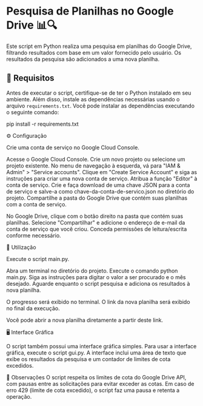 # Pesquisa de Planilhas no Google Drive 📊🔍

Este script em Python realiza uma pesquisa em planilhas do Google Drive, filtrando resultados com base em um valor fornecido pelo usuário. Os resultados da pesquisa são adicionados a uma nova planilha.

## 🚀 Requisitos

Antes de executar o script, certifique-se de ter o Python instalado em seu ambiente. Além disso, instale as dependências necessárias usando o arquivo `requirements.txt`. Você pode instalar as dependências executando o seguinte comando:

pip install -r requirements.txt

⚙️ Configuração

Crie uma conta de serviço no Google Cloud Console.

Acesse o Google Cloud Console.
Crie um novo projeto ou selecione um projeto existente.
No menu de navegação à esquerda, vá para "IAM & Admin" > "Service accounts".
Clique em "Create Service Account" e siga as instruções para criar uma nova conta de serviço.
Atribua a função "Editor" à conta de serviço.
Crie e faça download de uma chave JSON para a conta de serviço e salve-a como chave-da-conta-de-servico.json no diretório do projeto.
Compartilhe a pasta do Google Drive que contém suas planilhas com a conta de serviço.

No Google Drive, clique com o botão direito na pasta que contém suas planilhas.
Selecione "Compartilhar" e adicione o endereço de e-mail da conta de serviço que você criou.
Conceda permissões de leitura/escrita conforme necessário.

🚀 Utilização

Execute o script main.py.

Abra um terminal no diretório do projeto.
Execute o comando python main.py.
Siga as instruções para digitar o valor a ser procurado e o mês desejado.
Aguarde enquanto o script pesquisa e adiciona os resultados à nova planilha.

O progresso será exibido no terminal.
O link da nova planilha será exibido no final da execução.

Você pode abrir a nova planilha diretamente a partir deste link.

🖥️ Interface Gráfica

O script também possui uma interface gráfica simples. Para usar a interface gráfica, execute o script gui.py. A interface inclui uma área de texto que exibe os resultados da pesquisa e um contador de limites de cota excedidos.

📝 Observações
O script respeita os limites de cota do Google Drive API, com pausas entre as solicitações para evitar exceder as cotas.
Em caso de erro 429 (limite de cota excedido), o script faz uma pausa e retenta a operação.
